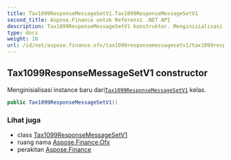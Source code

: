 ```yaml
---
title: Tax1099ResponseMessageSetV1.Tax1099ResponseMessageSetV1
second_title: Aspose.Finance untuk Referensi .NET API
description: Tax1099ResponseMessageSetV1 konstruktor. Menginisialisasi instance baru dariTax1099ResponseMessageSetV1 kelas.
type: docs
weight: 10
url: /id/net/aspose.finance.ofx/tax1099responsemessagesetv1/tax1099responsemessagesetv1/
---
```

## Tax1099ResponseMessageSetV1 constructor

Menginisialisasi instance baru dari[`Tax1099ResponseMessageSetV1`](../) kelas.

```csharp
public Tax1099ResponseMessageSetV1()
```

### Lihat juga

* class [Tax1099ResponseMessageSetV1](../)
* ruang nama [Aspose.Finance.Ofx](../../tax1099responsemessagesetv1/)
* perakitan [Aspose.Finance](../../../)


